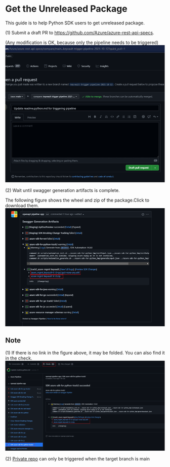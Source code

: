 # Get the Unreleased Package

This guide is to help Python SDK users to get unreleased package.

(1) Submit a draft PR to https://github.com/Azure/azure-rest-api-specs.

(Any modification is OK, because only the pipeline needs to be triggered)
![img.png](unreleased_package_guide_example1.png)

(2) Wait until swagger generation artifacts is complete.

The following figure shows the wheel and zip of the package.Click to download them.
![img.png](unreleased_package_guide_example2.png)

## Note
(1) If there is no link in the figure above, it may be folded. You can also find it in the check.
![img.png](unreleased_package_guide_example3.png)

(2) [Private repo](https://github.com/Azure/azure-rest-api-specs-pr) can only be triggered when the target branch is main
